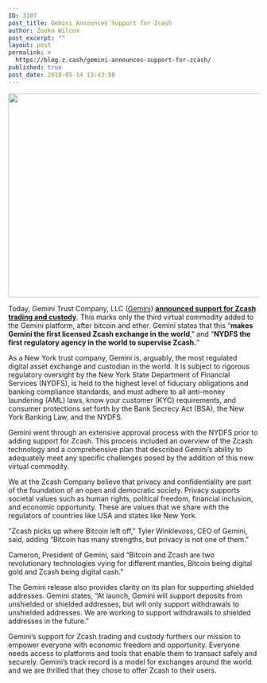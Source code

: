 ```yaml
---
ID: 3107
post_title: Gemini Announces Support for Zcash
author: Zooko Wilcox
post_excerpt: ""
layout: post
permalink: >
  https://blog.z.cash/gemini-announces-support-for-zcash/
published: true
post_date: 2018-05-14 13:43:58
---
```

<img class="aligncenter size-full wp-image-3108" src="https://blog.z.cash/wp-content/uploads/2018/05/Gemini.png" alt="" width="1320" height="410" />

Today, Gemini Trust Company, LLC (<a href="http://gemini.com">Gemini</a>) <a href="https://gemini.com/blog/gemini-is-now-the-worlds-first-licensed-zcash-exchange/"><b>announced support for Zcash trading and custody</b></a>. This marks only the third virtual commodity added to the Gemini platform, after bitcoin and ether. Gemini states that this “<strong>makes Gemini the first licensed Zcash exchange in the world</strong>,” and “<strong>NYDFS the first regulatory agency in the world to supervise Zcash.</strong>”

As a New York trust company, Gemini is, arguably, the most regulated digital asset exchange and custodian in the world. It is subject to rigorous regulatory oversight by the New York State Department of Financial Services (NYDFS), is held to the highest level of fiduciary obligations and banking compliance standards, and must adhere to all anti-money laundering (AML) laws, know your customer (KYC) requirements, and consumer protections set forth by the Bank Secrecy Act (BSA), the New York Banking Law, and the NYDFS.

Gemini went through an extensive approval process with the NYDFS prior to adding support for Zcash. This process included an overview of the Zcash technology and a comprehensive plan that described Gemini’s ability to adequately meet any specific challenges posed by the addition of this new virtual commodity.

We at the Zcash Company believe that privacy and confidentiality are part of the foundation of an open and democratic society. Privacy supports societal values such as human rights, political freedom, financial inclusion, and economic opportunity. These are values that we share with the regulators of countries like USA and states like New York.

"Zcash picks up where Bitcoin left off," Tyler Winklevoss, CEO of Gemini, said, adding “Bitcoin has many strengths, but privacy is not one of them.”

Cameron, President of Gemini, said “Bitcoin and Zcash are two revolutionary technologies vying for different mantles, Bitcoin being digital gold and Zcash being digital cash."

The Gemini release also provides clarity on its plan for supporting shielded addresses. Gemini states, “At launch, Gemini will support deposits from unshielded or shielded addresses, but will only support withdrawals to unshielded addresses. We are working to support withdrawals to shielded addresses in the future.”

Gemini’s support for Zcash trading and custody furthers our mission to empower everyone with economic freedom and opportunity. Everyone needs access to platforms and tools that enable them to transact safely and securely. Gemini’s track record is a model for exchanges around the world and we are thrilled that they chose to offer Zcash to their users.